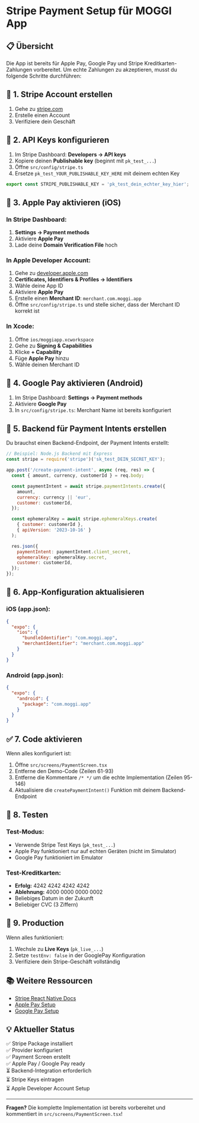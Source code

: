# Stripe Payment Setup für MOGGI App

## 📋 Übersicht

Die App ist bereits für Apple Pay, Google Pay und Stripe Kreditkarten-Zahlungen vorbereitet. Um echte Zahlungen zu akzeptieren, musst du folgende Schritte durchführen:

## 🔧 1. Stripe Account erstellen

1. Gehe zu [stripe.com](https://stripe.com)
2. Erstelle einen Account
3. Verifiziere dein Geschäft

## 🔑 2. API Keys konfigurieren

1. Im Stripe Dashboard: **Developers → API keys**
2. Kopiere deinen **Publishable key** (beginnt mit `pk_test_...`)
3. Öffne `src/config/stripe.ts`
4. Ersetze `pk_test_YOUR_PUBLISHABLE_KEY_HERE` mit deinem echten Key

```typescript
export const STRIPE_PUBLISHABLE_KEY = 'pk_test_dein_echter_key_hier';
```

## 🍎 3. Apple Pay aktivieren (iOS)

### In Stripe Dashboard:
1. **Settings → Payment methods**
2. Aktiviere **Apple Pay**
3. Lade deine **Domain Verification File** hoch

### In Apple Developer Account:
1. Gehe zu [developer.apple.com](https://developer.apple.com)
2. **Certificates, Identifiers & Profiles → Identifiers**
3. Wähle deine App ID
4. Aktiviere **Apple Pay**
5. Erstelle einen **Merchant ID**: `merchant.com.moggi.app`
6. Öffne `src/config/stripe.ts` und stelle sicher, dass der Merchant ID korrekt ist

### In Xcode:
1. Öffne `ios/moggiapp.xcworkspace`
2. Gehe zu **Signing & Capabilities**
3. Klicke **+ Capability**
4. Füge **Apple Pay** hinzu
5. Wähle deinen Merchant ID

## 🤖 4. Google Pay aktivieren (Android)

1. Im Stripe Dashboard: **Settings → Payment methods**
2. Aktiviere **Google Pay**
3. In `src/config/stripe.ts`: Merchant Name ist bereits konfiguriert

## 🔧 5. Backend für Payment Intents erstellen

Du brauchst einen Backend-Endpoint, der Payment Intents erstellt:

```javascript
// Beispiel: Node.js Backend mit Express
const stripe = require('stripe')('sk_test_DEIN_SECRET_KEY');

app.post('/create-payment-intent', async (req, res) => {
  const { amount, currency, customerId } = req.body;

  const paymentIntent = await stripe.paymentIntents.create({
    amount,
    currency: currency || 'eur',
    customer: customerId,
  });

  const ephemeralKey = await stripe.ephemeralKeys.create(
    { customer: customerId },
    { apiVersion: '2023-10-16' }
  );

  res.json({
    paymentIntent: paymentIntent.client_secret,
    ephemeralKey: ephemeralKey.secret,
    customer: customerId,
  });
});
```

## 📱 6. App-Konfiguration aktualisieren

### iOS (app.json):
```json
{
  "expo": {
    "ios": {
      "bundleIdentifier": "com.moggi.app",
      "merchantIdentifier": "merchant.com.moggi.app"
    }
  }
}
```

### Android (app.json):
```json
{
  "expo": {
    "android": {
      "package": "com.moggi.app"
    }
  }
}
```

## ✅ 7. Code aktivieren

Wenn alles konfiguriert ist:

1. Öffne `src/screens/PaymentScreen.tsx`
2. Entferne den Demo-Code (Zeilen 61-93)
3. Entferne die Kommentare `/* */` um die echte Implementation (Zeilen 95-146)
4. Aktualisiere die `createPaymentIntent()` Funktion mit deinem Backend-Endpoint

## 🧪 8. Testen

### Test-Modus:
- Verwende Stripe Test Keys (`pk_test_...`)
- Apple Pay funktioniert nur auf echten Geräten (nicht im Simulator)
- Google Pay funktioniert im Emulator

### Test-Kreditkarten:
- **Erfolg:** 4242 4242 4242 4242
- **Ablehnung:** 4000 0000 0000 0002
- Beliebiges Datum in der Zukunft
- Beliebiger CVC (3 Ziffern)

## 🚀 9. Production

Wenn alles funktioniert:
1. Wechsle zu **Live Keys** (`pk_live_...`)
2. Setze `testEnv: false` in der GooglePay Konfiguration
3. Verifiziere dein Stripe-Geschäft vollständig

## 📚 Weitere Ressourcen

- [Stripe React Native Docs](https://stripe.com/docs/payments/accept-a-payment?platform=react-native)
- [Apple Pay Setup](https://stripe.com/docs/apple-pay)
- [Google Pay Setup](https://stripe.com/docs/google-pay)

## 💡 Aktueller Status

✅ Stripe Package installiert  
✅ Provider konfiguriert  
✅ Payment Screen erstellt  
✅ Apple Pay / Google Pay ready  
⏳ Backend-Integration erforderlich  
⏳ Stripe Keys eintragen  
⏳ Apple Developer Account Setup  

---

**Fragen?** Die komplette Implementation ist bereits vorbereitet und kommentiert in `src/screens/PaymentScreen.tsx`!


